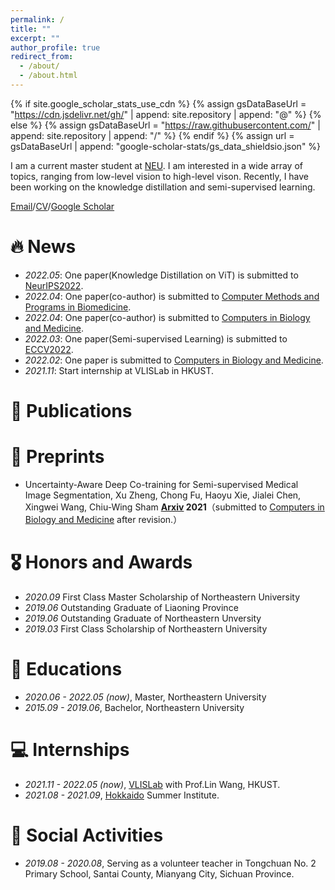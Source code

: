 ```yaml
---
permalink: /
title: ""
excerpt: ""
author_profile: true
redirect_from: 
  - /about/
  - /about.html
---
```


{% if site.google_scholar_stats_use_cdn %}
{% assign gsDataBaseUrl = "https://cdn.jsdelivr.net/gh/" | append: site.repository | append: "@" %}
{% else %}
{% assign gsDataBaseUrl = "https://raw.githubusercontent.com/" | append: site.repository | append: "/" %}
{% endif %}
{% assign url = gsDataBaseUrl | append: "google-scholar-stats/gs_data_shieldsio.json" %}

<span class='anchor' id='about-me'></span>

I am a current master student at [NEU](http://www.neu.edu.cn/). I am interested in a wide array of topics, ranging from low-level vision to high-level vison. Recently, I have been working on the knowledge distillation and semi-supervised learning.

[Email](zhenxu128@gmail.com)/[CV](https://scholar.google.com/citations?user=SCHOLAR_ID&user=Ii1c51QAAAAJ)/[Google Scholar](https://scholar.google.com/citations?user=SCHOLAR_ID&user=Ii1c51QAAAAJ)

# 🔥 News
- *2022.05*: One paper(Knowledge Distillation on ViT) is submitted to [NeurIPS2022](https://nips.cc/).
- *2022.04*: One paper(co-author) is submitted to [Computer Methods and Programs in Biomedicine](https://www.journals.elsevier.com/computer-methods-and-programs-in-biomedicine).
- *2022.04*: One paper(co-author) is submitted to [Computers in Biology and Medicine](https://www.sciencedirect.com/journal/computers-in-biology-and-medicine).
- *2022.03*: One paper(Semi-supervised Learning) is submitted to [ECCV2022](https://eccv2022.ecva.net/).
- *2022.02*: One paper is submitted to [Computers in Biology and Medicine](https://www.sciencedirect.com/journal/computers-in-biology-and-medicine).
- *2021.11*: Start internship at VLISLab in HKUST.

# 📝 Publications 

# 📝 Preprints
- Uncertainty-Aware Deep Co-training for Semi-supervised Medical Image Segmentation, Xu Zheng, Chong Fu, Haoyu Xie, Jialei Chen, Xingwei Wang, Chiu-Wing Sham **[Arxiv](https://arxiv.org/pdf/2111.11629) 2021**（submitted to [Computers in Biology and Medicine](https://www.sciencedirect.com/journal/computers-in-biology-and-medicine) after revision.）

# 🎖 Honors and Awards
- *2020.09* First Class Master Scholarship of Northeastern University
- *2019.06* Outstanding Graduate of Liaoning Province
- *2019.06* Outstanding Graduate of Northeastern Unversity
- *2019.03* First Class Scholarship of Northeastern University

# 📖 Educations
- *2020.06 - 2022.05 (now)*, Master, Northeastern University 
- *2015.09 - 2019.06*, Bachelor, Northeastern University

# 💻 Internships
- *2021.11 - 2022.05 (now)*, [VLISLab](https://addisonwang2013.github.io/vlislab/) with Prof.Lin Wang, HKUST.
- *2021.08 - 2021.09*, [Hokkaido](https://www.hokudai.ac.jp/) Summer Institute.

# 🏫 Social Activities
- *2019.08 - 2020.08*, Serving as a volunteer teacher in Tongchuan No. 2 Primary School, Santai County, Mianyang City, Sichuan Province.
